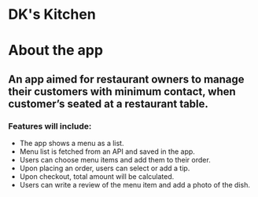 # DK's Kitchen

# About the app

## An app aimed for restaurant owners to manage their customers with minimum contact, when customer’s seated at a restaurant table.

### Features will include:
- The app shows a menu as a list.
- Menu list is fetched from an API and saved in the app.
- Users can choose menu items and add them to their order.
- Upon placing an order, users can select or add a tip.
- Upon checkout, total amount will be calculated.
- Users can write a review of the menu item and add a photo of the dish.

